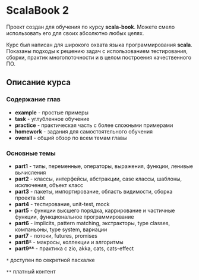 # ScalaBook 2

Проект создан для обучения по курсу **scala-book**. Можете смело использовать его для своих абсолютно любых целях.

Курс был написан для широкого охвата языка программирования **scala**. Показаны подходы к решению задач с использованием тестирования, сборки, практик многопоточности и в целом построения качественного ПО.

## Описание курса

### Содержание глав

- **example** - простые примеры 
- **task** - углубленное обучение 
- **practice** - практическая часть с более сложными примерами 
- **homework** - задания для самостоятельного обучения
- **overall**  - общий обзор по всем темам главы

### Основные темы

- **part1** - типы, переменные, операторы, выражения, функции, ленивые вычисления
- **part2** - классы, интерфейсы, абстракции, case классы, шаблоны,
  исключения, объект класс
- **part3** - пакеты, импортирование, область видимости, сборка проекта sbt
- **part4** - тестирование, unit-test, mock
- **part5** - функции высшего порядка, каррирование и частичные функции, функциональное программирование
- **part6** - implicits, pattern matching, экстракторы, type classes, компаньоны, type system, вариации
- **part7** - потоки, futures, promises
- **part8**~~*~~ - макросы, коллекции и алгоритмы
- **part9**~~**~~ - практика с zio, akka, cats, cats-effect

`*` доступен по секретной пасхалке 

`**` платный контент
